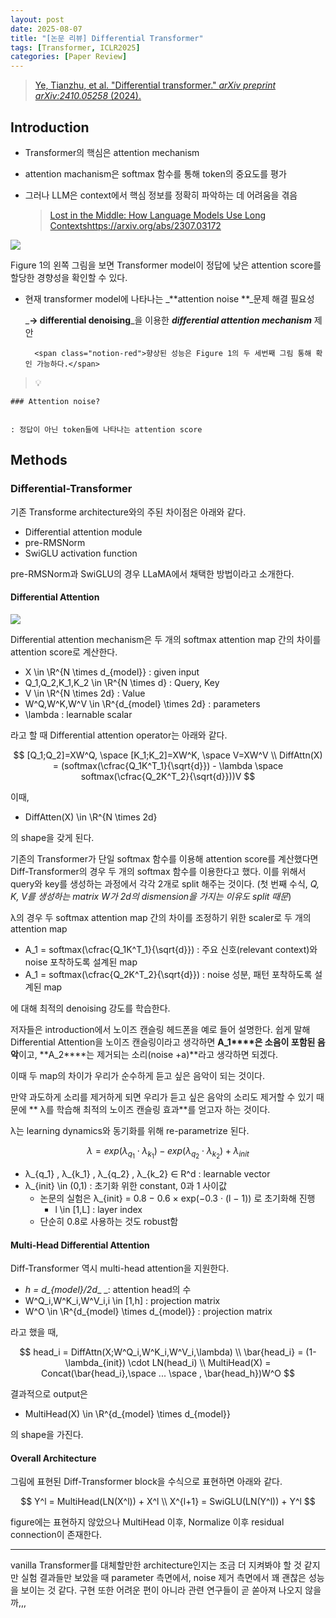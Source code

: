 ```yaml
---
layout: post
date: 2025-08-07
title: "[논문 리뷰] Differential Transformer"
tags: [Transformer, ICLR2025]
categories: [Paper Review]
---
```


> [Ye, Tianzhu, et al. "Differential transformer." ](https://arxiv.org/abs/2410.05258)[_arXiv preprint arXiv:2410.05258_](https://arxiv.org/abs/2410.05258)[ (2024).](https://arxiv.org/abs/2410.05258)



## Introduction

- Transformer의 핵심은 attention mechanism
- attention machanism은 softmax 함수를 통해 token의 중요도를 평가
- 그러나 LLM은 context에서 핵심 정보를 정확히 파악하는 데 어려움을 겪음

	> [Lost in the Middle: How Language Models Use Long Contextshttps://arxiv.org/abs/2307.03172](https://arxiv.org/abs/2307.03172)


![](https://prod-files-secure.s3.us-west-2.amazonaws.com/542b861c-36a8-4051-84e5-8804b6728dba/9083ea56-691a-4752-ae26-47f403431ac8/image.png?X-Amz-Algorithm=AWS4-HMAC-SHA256&X-Amz-Content-Sha256=UNSIGNED-PAYLOAD&X-Amz-Credential=ASIAZI2LB4665TF4QTAZ%2F20250914%2Fus-west-2%2Fs3%2Faws4_request&X-Amz-Date=20250914T150116Z&X-Amz-Expires=3600&X-Amz-Security-Token=IQoJb3JpZ2luX2VjEOX%2F%2F%2F%2F%2F%2F%2F%2F%2F%2FwEaCXVzLXdlc3QtMiJHMEUCIADtS%2B9P1usHVG1bkmze%2BkMxzVYFRJtUWUkSN0HZtTl5AiEAz7aYKkWe%2FXaCUfVqMkpLEei%2BfxC9ugDkNfMBGkpolS4q%2FwMIXhAAGgw2Mzc0MjMxODM4MDUiDI3L34UguQ9MZhp5LSrcA%2FymtAVOCH4i9CXC6hBYE9CXXxvcYxq8sfD5cF54JHKtpVJPwvWADCdYNXSo1Vxkiw88EtoCKoFZVPEUYBjsggoKoa9FLD32Yf2tDYUs5sDUihAqNzIEl2oRZ0%2BBy%2F%2Flvr9ZCET0koOgcWmtsqN9%2Fwn6hiWg5PGM%2FM5J30cK%2F4sEliyBNH9RewaPmh%2FB1iEWFeHXZ231mQ7YXX%2FJy31gW3HM9O7oEthptcUG4IUMLrm%2Fq5TVkojfSZvmmUUWIY6Iq7Eji6hTOc1m2g9sNUjCSWh5tyZOjpijKFs9cTtYRHNCkcRo7v6JLNrdMKo1x2R09m3vh0OlCKb80AtOzbOkIrNjjktLpnoWLSSsJzsIVhOF9wrbgwz8tWQkcJ80HBmZpzn8yZEaWpvSb5NGnnt58pUAOD%2FjJ9gI5QNPIRuzO8CZfkzTS9J6u1S0UhBmC3hQLs28FOxCZfxXD4DZuumrbqwptyBtbg6OVvKGBkyzJr9iIQG7VxUmkRyMY4ZJWsE1Q7MMkPi%2FUomSBLN5vr%2BBZoLWki7FRRKw2Hf0rH5tzQq%2FpMK1AEbDyAvWHaO%2FQErQb5lc2KHFwheO3h3xGTlOekGYovGpCDoOfFtEuy2UvI7XnPhhCv1VBsS3VqZNMJfumsYGOqUBq3YPXsERoX1Q7YPDUrE6mz%2FmGBIdW4UQFtLvLMZOls1f22EBHW2BupdKACduFeO6ajzxLLCm1GPhdGMc02rlswC0q33rwJJXsLOQt3T69LibUs61wPigmh321M3hFtI7VvWAda6wsVVUpG14T4gp%2BJbcGl8CarHFOfG2l4Uoi5Iyv5lXth7LfmmvHhA2oMlWClMGfoBxBHZv7eeRMgh8XyxyUkEi&X-Amz-Signature=16e940f3bbabbd4522b1fd766630fc4e8362a71d2f131096397eba63cc87699a&X-Amz-SignedHeaders=host&x-amz-checksum-mode=ENABLED&x-id=GetObject)


Figure 1의 왼쪽 그림을 보면 Transformer model이 정답에 낮은 attention score를 할당한 경향성을 확인할 수 있다.

- 현재 transformer model에 나타나는 _**attention noise **_문제 해결 필요성

	_**→ differential denoising**_을 이용한 _**differential attention mechanism**_ 제안


		<span class="notion-red">향상된 성능은 Figure 1의 두 세번째 그림 통해 확인 가능하다.</span>


> 💡 


	### Attention noise?


	: 정답이 아닌 token들에 나타나는 attention score



## Methods



### Differential-Transformer


기존 Transforme architecture와의 주된 차이점은 아래와 같다.

- Differential attention module
- pre-RMSNorm
- SwiGLU activation function

pre-RMSNorm과 SwiGLU의 경우 LLaMA에서 채택한 방법이라고 소개한다.



#### Differential Attention


![](https://prod-files-secure.s3.us-west-2.amazonaws.com/542b861c-36a8-4051-84e5-8804b6728dba/116d70b2-1963-4810-9167-f4c7d8a06e8f/image.png?X-Amz-Algorithm=AWS4-HMAC-SHA256&X-Amz-Content-Sha256=UNSIGNED-PAYLOAD&X-Amz-Credential=ASIAZI2LB4665TF4QTAZ%2F20250914%2Fus-west-2%2Fs3%2Faws4_request&X-Amz-Date=20250914T150116Z&X-Amz-Expires=3600&X-Amz-Security-Token=IQoJb3JpZ2luX2VjEOX%2F%2F%2F%2F%2F%2F%2F%2F%2F%2FwEaCXVzLXdlc3QtMiJHMEUCIADtS%2B9P1usHVG1bkmze%2BkMxzVYFRJtUWUkSN0HZtTl5AiEAz7aYKkWe%2FXaCUfVqMkpLEei%2BfxC9ugDkNfMBGkpolS4q%2FwMIXhAAGgw2Mzc0MjMxODM4MDUiDI3L34UguQ9MZhp5LSrcA%2FymtAVOCH4i9CXC6hBYE9CXXxvcYxq8sfD5cF54JHKtpVJPwvWADCdYNXSo1Vxkiw88EtoCKoFZVPEUYBjsggoKoa9FLD32Yf2tDYUs5sDUihAqNzIEl2oRZ0%2BBy%2F%2Flvr9ZCET0koOgcWmtsqN9%2Fwn6hiWg5PGM%2FM5J30cK%2F4sEliyBNH9RewaPmh%2FB1iEWFeHXZ231mQ7YXX%2FJy31gW3HM9O7oEthptcUG4IUMLrm%2Fq5TVkojfSZvmmUUWIY6Iq7Eji6hTOc1m2g9sNUjCSWh5tyZOjpijKFs9cTtYRHNCkcRo7v6JLNrdMKo1x2R09m3vh0OlCKb80AtOzbOkIrNjjktLpnoWLSSsJzsIVhOF9wrbgwz8tWQkcJ80HBmZpzn8yZEaWpvSb5NGnnt58pUAOD%2FjJ9gI5QNPIRuzO8CZfkzTS9J6u1S0UhBmC3hQLs28FOxCZfxXD4DZuumrbqwptyBtbg6OVvKGBkyzJr9iIQG7VxUmkRyMY4ZJWsE1Q7MMkPi%2FUomSBLN5vr%2BBZoLWki7FRRKw2Hf0rH5tzQq%2FpMK1AEbDyAvWHaO%2FQErQb5lc2KHFwheO3h3xGTlOekGYovGpCDoOfFtEuy2UvI7XnPhhCv1VBsS3VqZNMJfumsYGOqUBq3YPXsERoX1Q7YPDUrE6mz%2FmGBIdW4UQFtLvLMZOls1f22EBHW2BupdKACduFeO6ajzxLLCm1GPhdGMc02rlswC0q33rwJJXsLOQt3T69LibUs61wPigmh321M3hFtI7VvWAda6wsVVUpG14T4gp%2BJbcGl8CarHFOfG2l4Uoi5Iyv5lXth7LfmmvHhA2oMlWClMGfoBxBHZv7eeRMgh8XyxyUkEi&X-Amz-Signature=eda207dab961e61798e92614f17f05847addd4096d5afb9ca3bade32f11461f5&X-Amz-SignedHeaders=host&x-amz-checksum-mode=ENABLED&x-id=GetObject)


Differential attention mechanism은 두 개의 softmax attention map 간의 차이를 attention score로 계산한다.

- X \in \R^{N \times d\_{model}} : given input
- Q\_1,Q\_2,K\_1,K\_2 \in \R^{N \times d} : Query, Key
- V \in \R^{N \times 2d} : Value
- W^Q,W^K,W^V \in \R^{d\_{model} \times 2d} : parameters
- \lambda : learnable scalar

라고 할 때 Differential attention operator는 아래와 같다.


$$
[Q_1;Q_2]=XW^Q, \space [K_1;K_2]=XW^K, \space V=XW^V \\
DiffAttn(X) = (softmax(\cfrac{Q_1K^T_1}{\sqrt{d}}) - \lambda \space softmax(\cfrac{Q_2K^T_2}{\sqrt{d}}))V
$$


이때,

- DiffAtten(X) \in \R^{N \times 2d}

의 shape을 갖게 된다.


기존의 Transformer가 단일 softmax 함수를 이용해 attention score를 계산했다면 Diff-Transformer의 경우 두 개의 softmax 함수를 이용한다고 했다. 이를 위해서 query와 key를 생성하는 과정에서 각각 2개로 split 해주는 것이다. <span class="notion-red">(첫 번째 수식, </span><span class="notion-red">_Q, K, V를 생성하는 matrix W가 2d의 dismension을 가지는 이유도 split 때문_</span><span class="notion-red">)</span>


 λ의 경우 두 softmax attention map 간의 차이를 조정하기 위한 scaler로 두 개의 attention map

- A\_1 = softmax(\cfrac{Q\_1K^T\_1}{\sqrt{d}}) : 주요 신호(relevant context)와 noise 포착하도록 설계된 map
- A\_1 = softmax(\cfrac{Q\_2K^T\_2}{\sqrt{d}}) : noise 성분, 패턴 포착하도록 설계된 map 

에 대해 최적의 denoising 강도를 학습한다.


저자들은 introduction에서 노이즈 캔슬링 헤드폰을 예로 들어 설명한다. 쉽게 말해 Differential Attention을 노이즈 캔슬링이라고 생각하면 **A\_1****은 소음이 포함된 음악**이고, **A\_2****는 제거되는 소리(noise +a)**라고 생각하면 되겠다. 


이때 두 map의 차이가 우리가 순수하게 듣고 싶은 음악이 되는 것이다. 


만약 과도하게 소리를 제거하게 되면 우리가 듣고 싶은 음악의 소리도 제거할 수 있기 때문에 ** λ를 학습해 최적의 노이즈 캔슬링 효과**를 얻고자 하는 것이다.


λ는 learning dynamics와 동기화를 위해 re-parametrize 된다.


$$
\lambda = exp(\lambda_{q_1} \cdot \lambda_{k_1}) - exp(\lambda_{q_2} \cdot \lambda_{k_2}) + \lambda_{init}
$$

- λ\_{q\_1} , λ\_{k\_1} , λ\_{q\_2} , λ\_{k\_2} ∈ R^d : learnable vector
- λ\_{init} \in (0,1) : 초기화 위한 constant, 0과 1 사이값
	- 논문의 실험은 λ\_{init} = 0.8 − 0.6 × exp(−0.3 · (l − 1)) 로 초기화해 진행
		- l \in [1,L] : layer index
	- 단순히 0.8로 사용하는 것도 robust함


#### **Multi-Head Differential Attention**


Diff-Transformer 역시 multi-head attention을 지원한다.

- _h = d\_{model}/2d__ _: attention head의 수
- W^Q\_i,W^K\_i,W^V\_i,i \in [1,h] : projection matrix
- W^O \in \R^{d\_{model} \times d\_{model}} : projection matrix

라고 했을 때,


$$
head_i = DiffAttn(X;W^Q_i,W^K_i,W^V_i,\lambda) \\
\bar{head_i} = (1-\lambda_{init}) \cdot LN(head_i) \\
MultiHead(X) = Concat(\bar{head_i},\space ... \space , \bar{head_h})W^O
$$


결과적으로 output은

- MultiHead(X) \in \R^{d\_{model} \times d\_{model}}

의 shape을 가진다.



#### Overall Architecture


그림에 표현된 Diff-Transformer block을 수식으로 표현하면 아래와 같다.


$$
Y^l = MultiHead(LN(X^l)) + X^l \\
X^{l+1} = SwiGLU(LN(Y^l)) + Y^l
$$


figure에는 표현하지 않았으나 MultiHead 이후, Normalize 이후 residual connection이 존재한다.


---


vanilla Transformer를 대체할만한 architecture인지는 조금 더 지켜봐야 할 것 같지만 실험 결과들만 보았을 때 parameter 측면에서, noise 제거 측면에서 꽤 괜찮은 성능을 보이는 것 같다. 구현 또한 어려운 편이 아니라 관련 연구들이 곧 쏟아져 나오지 않을까,,,

